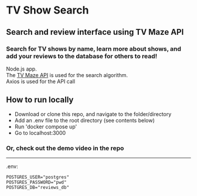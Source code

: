 # TV Show Search

## Search and review interface using TV Maze API
### Search for TV shows by name, learn more about shows, and add your reviews to the database for others to read!

Node.js app.  
The [TV Maze API](https://www.tvmaze.com/api) is used for the search algorithm.  
Axios is used for the API call


## How to run locally
- Download or clone this repo, and navigate to the folder/directory
- Add an .env file to the root directory (see contents below)
- Run 'docker compose up'
- Go to localhost:3000 

### Or, check out the demo video in the repo
___
.env:

    POSTGRES_USER="postgres"  
    POSTGRES_PASSWORD="pwd"  
    POSTGRES_DB="reviews_db"  
